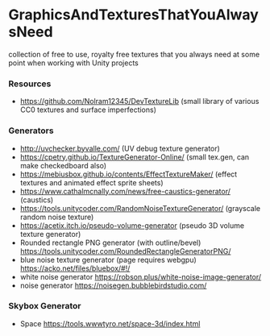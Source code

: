 # GraphicsAndTexturesThatYouAlwaysNeed
collection of free to use, royalty free textures that you always need at some point when working with Unity projects

### Resources
- https://github.com/Nolram12345/DevTextureLib (small library of various CC0 textures and surface imperfections)

### Generators
- http://uvchecker.byvalle.com/ (UV debug texture generator)
- https://cpetry.github.io/TextureGenerator-Online/ (small tex.gen, can make checkedboard also)
- https://mebiusbox.github.io/contents/EffectTextureMaker/ (effect textures and animated effect sprite sheets)
- https://www.cathalmcnally.com/news/free-caustics-generator/ (caustics)
- https://tools.unitycoder.com/RandomNoiseTextureGenerator/ (grayscale random noise texture)
- https://acetix.itch.io/pseudo-volume-generator (pseudo 3D volume texture generator)
- Rounded rectangle PNG generator (with outline/bevel) https://tools.unitycoder.com/RoundedRectangleGeneratorPNG/
- blue noise texture generator (page requires webgpu) https://acko.net/files/bluebox/#!/
- white noise generator https://robson.plus/white-noise-image-generator/
- noise generator https://noisegen.bubblebirdstudio.com/

### Skybox Generator
- Space https://tools.wwwtyro.net/space-3d/index.html
